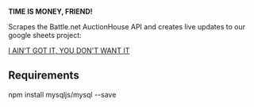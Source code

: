 **TIME IS MONEY, FRIEND!**

Scrapes the Battle.net AuctionHouse API and creates live updates to our google sheets project:

[I AIN'T GOT IT, YOU DON'T WANT IT](https://docs.google.com/spreadsheets/d/1nxeLFMeKLHu-EtHpYz4XL0woNEkyK3coXHZ6CSQV9UA)

## Requirements
npm install mysqljs/mysql --save
